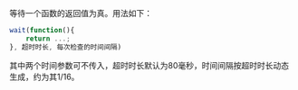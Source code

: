 等待一个函数的返回值为真。用法如下：
```javascript
wait(function(){
    return ...;
}, 超时时长, 每次检查的时间间隔)
```
其中两个时间参数可不传入，超时时长默认为80毫秒，时间间隔按超时时长动态生成，约为其1/16。